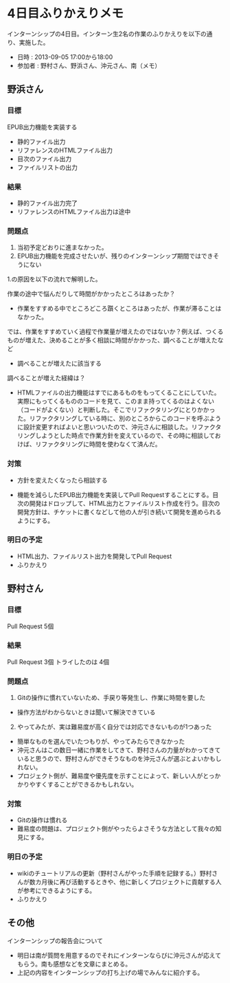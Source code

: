 # 4日目ふりかえりメモ

インターンシップの4日目。インターン生2名の作業のふりかえりを以下の通り、実施した。

- 日時 : 2013-09-05 17:00から18:00
- 参加者 : 野村さん、野浜さん、沖元さん、南（メモ）

## 野浜さん

### 目標

EPUB出力機能を実装する

- 静的ファイル出力
- リファレンスのHTMLファイル出力
- 目次のファイル出力
- ファイルリストの出力

### 結果

- 静的ファイル出力完了
- リファレンスのHTMLファイル出力は途中

### 問題点

1. 当初予定どおりに進まなかった。
2. EPUB出力機能を完成させたいが、残りのインターンシップ期間ではできそうにない


1.の原因を以下の流れで解明した。

作業の途中で悩んだりして時間がかかったところはあったか？

- 作業をすすめる中でところどころ躓くところはあったが、作業が滞ることはなかった。

では、作業をすすめていく過程で作業量が増えたのではないか？例えば、つくるものが増えた、決めることが多く相談に時間がかかった、調べることが増えたなど

- 調べることが増えたに該当する

調べることが増えた経緯は？

- HTMLファイルの出力機能はすでにあるものをもってくることにしていた。実際にもってくるもののコードを見て、このまま持ってくるのはよくない（コードがよくない）と判断した。そこでリファクタリングにとりかかった。リファクタリングしている時に、別のところからこのコードを呼ぶように設計変更すればよいと思いついたので、沖元さんに相談した。リファクタリングしようとした時点で作業方針を変えているので、その時に相談しておけば、リファクタリングに時間を使わなくて済んだ。

### 対策

- 方針を変えたくなったら相談する

- 機能を減らしたEPUB出力機能を実装してPull Requestすることにする。目次の開発はドロップして、HTML出力とファイルリスト作成を行う。目次の開発方針は、チケットに書くなどして他の人が引き続いて開発を進められるようにする。


### 明日の予定

- HTML出力、ファイルリスト出力を開発してPull Request
- ふりかえり

## 野村さん

### 目標

Pull Request 5個

### 結果

Pull Request 3個
トライしたのは 4個

### 問題点

1. Gitの操作に慣れていないため、手戻り等発生し、作業に時間を要した

- 操作方法がわからないときは聞いて解決できている

2. やってみたが、実は難易度が高く自分では対応できないものが1つあった

- 簡単なものを選んでいたつもりが、やってみたらできなかった
- 沖元さんはこの数日一緒に作業をしてきて、野村さんの力量がわかってきていると思うので、野村さんができそうなものを沖元さんが選ぶとよいかもしれない。
- プロジェクト側が、難易度や優先度を示すことによって、新しい人がとっかかりやすくすることができるかもしれない。

### 対策

- Gitの操作は慣れる
- 難易度の問題は、プロジェクト側がやったらよさそうな方法として我々の知見にする。

### 明日の予定

- wikiのチュートリアルの更新（野村さんがやった手順を記録する。）野村さんが数カ月後に再び活動するときや、他に新しくプロジェクトに貢献する人が参考にできるようにする。
- ふりかえり

## その他

インターンシップの報告会について

- 明日は南が質問を用意するのでそれにインターンならびに沖元さんが応えてもらう。南も感想などを文章にまとめる。
- 上記の内容をインターンシップの打ち上げの場でみんなに紹介する。
